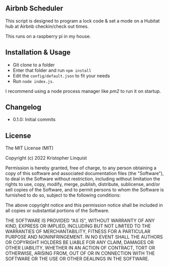 ## Airbnb Scheduler

This script is designed to program a lock code & set a mode on a Hubitat hub at Airbnb checkin/check out times.

This runs on a raspberry pi in my house.


## Installation & Usage

* Git clone to a folder 
* Enter that folder and run `npm install`
* Edit the `config/default.json` to fit your needs
* Run `node index.js`.  

I recommend using a node process manager like _pm2_ to run it on startup.



## Changelog

* 0.1.0: Initial commits



## License
 
The MIT License (MIT)

Copyright (c) 2022 Kristopher Linquist

Permission is hereby granted, free of charge, to any person obtaining a copy of this software and associated documentation files (the "Software"), to deal in the Software without restriction, including without limitation the rights to use, copy, modify, merge, publish, distribute, sublicense, and/or sell copies of the Software, and to permit persons to whom the Software is furnished to do so, subject to the following conditions:

The above copyright notice and this permission notice shall be included in all copies or substantial portions of the Software.

THE SOFTWARE IS PROVIDED "AS IS", WITHOUT WARRANTY OF ANY KIND, EXPRESS OR IMPLIED, INCLUDING BUT NOT LIMITED TO THE WARRANTIES OF MERCHANTABILITY, FITNESS FOR A PARTICULAR PURPOSE AND NONINFRINGEMENT. IN NO EVENT SHALL THE AUTHORS OR COPYRIGHT HOLDERS BE LIABLE FOR ANY CLAIM, DAMAGES OR OTHER LIABILITY, WHETHER IN AN ACTION OF CONTRACT, TORT OR OTHERWISE, ARISING FROM, OUT OF OR IN CONNECTION WITH THE SOFTWARE OR THE USE OR OTHER DEALINGS IN THE SOFTWARE.